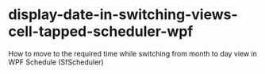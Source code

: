 # display-date-in-switching-views-cell-tapped-scheduler-wpf
How to move to the required time while switching from month to day view in WPF Schedule (SfScheduler)
